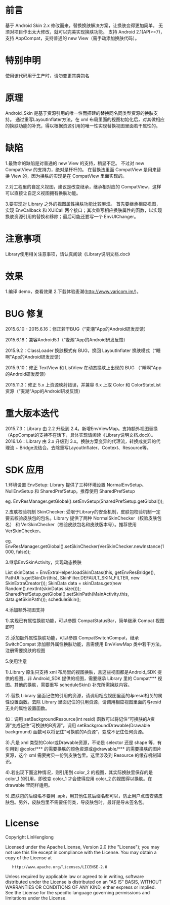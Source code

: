 # 前言
基于 Android Skin 2.x 修改而来，替换换肤解决方案，让换肤变得更加简单。
无须对项目作出太大修改，就可以完美实现换肤功能。
支持 Android 2.1(API>=7)，支持 AppCompat，支持普通的 new View（需手动添加换肤代码）。

# 特别申明
使用该代码用于生产时，请勿变更其类包名

# 原理
Android_Skin 是基于资源引用的唯一性而搭建的替换同名同类型资源的换肤支持。
通过重写LayoutInflater方法，在 xml 布局里面的视图初始化后，对其做相应的换肤功能的补充，得以根据资源引用的唯一性实现替换视图里面若干属性的。

# 缺陷
1.最致命的缺陷是对普通的 new View 的支持，稍显不足。
     不过对 new CompatView 的支持力，绝对是杆杆的。
     在替换法里面 CompatView 是用来替换 View 的，因为换肤的实现是在 CompatView 里面实现的。

2.对工程里的自定义视图，建议是改变继承，继承相对应的 CompatView，这样可以直接让自定义视图拥有换肤功能。

3.要实现对 Library 之外的视图属性换肤功能比较麻烦。
     首先要继承相应视图，实现 EnvCallback 和 XUICall 两个接口；其次重写相应换肤属性的函数，以实现换肤资源引用的替换和移除；最后可能还要写一个 EnvUIChanger。

# 注意事项
Library使用相关注意事项，请认真阅读《Library说明文档.doc》

# 效果
1.编译 demo，查看效果
2.下载体验麦潮(http://www.varicom.im/)。

# BUG 修复
2015.6.10 - 2015.6.16：修正若干BUG（“麦潮”App的Android研发反馈）

2015.6.18：兼容Android5.1（“麦潮”App的Android研发反馈）

2015.9.2：ClassLoader 换肤模式有 BUG，换回 LayoutInflater 换肤模式（“睡啊”App的Android研发反馈）

2015.9.10：修正 TextView 和 ListView 在动态换肤上出现的 BUG （“睡啊”App的Android研发反馈）

2015.11.3：修正 5.x 上资源映射错误，并兼容 6.x 上取 Color 和 ColorStateList 资源（“麦潮”App的Android研发反馈）

# 重大版本迭代
2015.7.3：Library 由 2.2 升级到 2.4。新增EnvViewMap。支持额外视图替换（AppCompat的支持不在话下，具体实现请阅读《Library说明文档.doc》）。
2016.1.6：Library 由 2.x 升级到 3.x。换肤方案变异的代理流，转换成变异的代理流 + Bridge流结合。去除重写LayoutInflater、Context、Resource等。

# SDK 应用
1.环境设置 EnvSetup: Library 提供了三种环境设置 NormalEnvSetup、NullEnvSetup 和 SharedPrefSetup。推荐使用 SharedPrefSetup

eg. EnvResManager.getGlobal().setEnvSetup(SharedPrefSetup.getGlobal());


2.皮肤校验机制 SkinChecker: 受限于Library的安全机制，皮肤包校验机制一定要去校验皮肤包的包名。Library 提供了两种 NormalSkinChecker（校验皮肤包名） 和 VerSkinChecker（校验皮肤包名和皮肤版本号）。推荐使用 VerSkinChecker。

eg. EnvResManager.getGlobal().setSkinChecker(VerSkinChecker.newInstance(1000, false));


3.继承EnvSkinActivity，实现动态换肤

List<SkinData> skinDatas = EnvExtraHelper.loadSkinDatas(this, getEnvResBridge(), PathUtils.getSkinDir(this), SkinFilter.DEFAULT_SKIN_FILTER, new SkinExtraCreator());
SkinData data = skinDatas.get(new Random().nextInt(skinDatas.size()));
SharedPrefSetup.getGlobal().setSkinPath(MainActivity.this, data.getSkinPath());
scheduleSkin();


4.添加额外视图支持

1).实现已有属性换肤功能，可以参照 CompatStatusBar，简单继承 Compat 视图即可

2).添加额外属性换肤功能，可以参照 CompatSwitchCompat，继承 SwitchCompat 添加额外属性换肤功能，且需使用 EnvViewMap 类中若干方法，注册需要换肤的视图


5.使用注意

1).Library 原生只支持 xml 布局里的视图换肤，且这些视图都是Android_SDK 提供的视图，非 Android_SDK 提供的视图，需要继承 Library 里的 Compat*** 视图。其他的换肤，需要重写 scheduleSkin() 补充所需换肤内容。

2).替换 Library 里面记住的引用的资源，请调用相应视图里面的与resid相关的属性设置函数。去除 Library 里面记住的引用资源，请调用相应视图里面的与resid无关的属性设置函数。

如：调用 setBackgroundResource(int resid) 函数可以将记住“可换肤的A资源”变成记住“可换肤的B资源”。调用 setBackgroundDrawable(Drawable background) 函数可以将记住“可换肤的A资源”，变成不记住任何资源。

3).凡是 xml 类型的Color或Drawable资源，不论是 selector 还是 shape 等，有引用到 @color/*** 的需要换肤的颜色资源或@drawable/*** 的需要换肤的图片资源，这个 xml 需要拷贝一份到皮肤包里。这里涉及到 Resource 的缓存机制知识。

4).若出现下面这种情况，则引用到 color_2 的视图，其实际换肤里保存的是 color_1 的引用，即改变 color_1 才会使得应用 color_2 的视图得以换肤。在 drawable 里同样适用。
   
5).皮肤包的后缀名不要用 .apk，用其他任意后缀名都可以，防止用户点击安装皮肤包。另外，皮肤包里不需要任何类，导皮肤包时，最好是导未签名包。


# License

   Copyright LinHenglong

   Licensed under the Apache License, Version 2.0 (the "License");
   you may not use this file except in compliance with the License.
   You may obtain a copy of the License at

       http://www.apache.org/licenses/LICENSE-2.0

   Unless required by applicable law or agreed to in writing, software
   distributed under the License is distributed on an "AS IS" BASIS,
   WITHOUT WARRANTIES OR CONDITIONS OF ANY KIND, either express or implied.
   See the License for the specific language governing permissions and
   limitations under the License.

